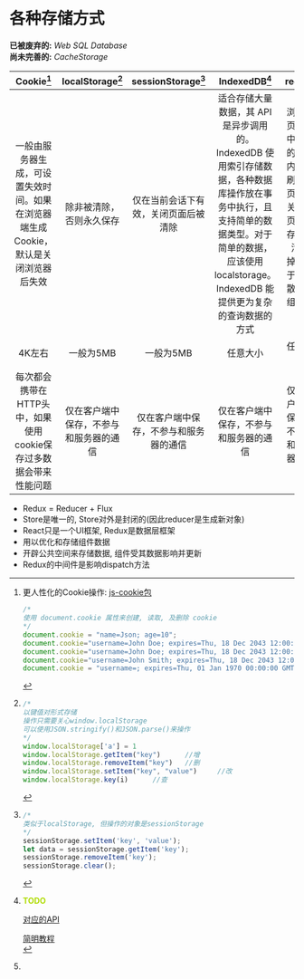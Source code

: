 # 各种存储方式
**已被废弃的:** *Web SQL Database*<br>
**尚未完善的:** *CacheStorage*

|Cookie[^Cookie]|localStorage[^localStorage]|sessionStorage[^sessionStorage]|IndexedDB[^IndexedDB]|redux[^Redux]|
|:-:|:-:|:-:|:-:|:-:|
|一般由服务器生成，可设置失效时间。如果在浏览器端生成Cookie，默认是关闭浏览器后失效|除非被清除，否则永久保存|仅在当前会话下有效，关闭页面后被清除|适合存储大量数据，其 API 是异步调用的。IndexedDB 使用索引存储数据，各种数据库操作放在事务中执行，且支持简单的数据类型。对于简单的数据，应该使用 localstorage。IndexedDB 能提供更为复杂的查询数据的方式|浏览网页过程中开辟的一块内存，刷新网页或者关闭网页，内存就会清除掉，用于整合散乱的组件数据|
|4K左右|一般为5MB|一般为5MB|任意大小|任意大小|
|每次都会携带在HTTP头中，如果使用cookie保存过多数据会带来性能问题|仅在客户端中保存，不参与和服务器的通信|仅在客户端中保存，不参与和服务器的通信|仅在客户端中保存，不参与和服务器的通信|仅在客户端中保存，不参与和服务器的通信|

[^Cookie]: 更人性化的Cookie操作: [js-cookie包](https://www.npmjs.com/package/js-cookie)

    ```js
    /*
    使用 document.cookie 属性来创建, 读取, 及删除 cookie
    */
    document.cookie = "name=Json; age=10";
    document.cookie="username=John Doe; expires=Thu, 18 Dec 2043 12:00:00 GMT"; //expires设置过期时间
    document.cookie="username=John Doe; expires=Thu, 18 Dec 2043 12:00:00 GMT; path=/"; //path指定cookie路径
    document.cookie="username=John Smith; expires=Thu, 18 Dec 2043 12:00:00 GMT; path=/";   //修改即覆盖
    document.cookie = "username=; expires=Thu, 01 Jan 1970 00:00:00 GMT";   //设置 expires 参数为以前的时间即可删除cookie
    ```

[^localStorage]:

    ```js
    /*
    以键值对形式存储
    操作只需要关心window.localStorage
    可以使用JSON.stringify()和JSON.parse()来操作
    */
    window.localStorage['a'] = 1
    window.localStorage.getItem("key")      //增
    window.localStorage.removeItem("key")   //删
    window.localStorage.setItem("key", "value")     //改
    window.localStorage.key(i)      //查
    ```

[^sessionStorage]:

    ```js
    /*
    类似于localStorage, 但操作的对象是sessionStorage
    */
    sessionStorage.setItem('key', 'value');
    let data = sessionStorage.getItem('key');
    sessionStorage.removeItem('key');
    sessionStorage.clear();
    ```

[^IndexedDB]: <strong style="color: #afdc01">TODO</strong>

    [对应的API](https://developer.mozilla.org/zh-CN/docs/Web/API/IndexedDB_API)<br/>
    
    [简明教程](https://www.jianshu.com/p/ca838ff7e4d8)<br/>

[^Redux]:

  + Redux = Reducer + Flux
  + Store是唯一的, Store对外是封闭的(因此reducer是生成新对象)
  + React只是一个UI框架, Redux是数据层框架
  + 用以优化和存储组件数据
  + 开辟公共空间来存储数据, 组件受其数据影响并更新
  + Redux的中间件是影响dispatch方法
